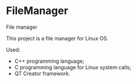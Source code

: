 # FileManager
File manager

This project is a file manager for Linux OS.

Used:
- C++ programming language;
- C programming language for Linux system calls;
- QT Creator framework.
